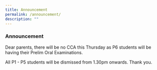 ```yaml
---
title: Announcement
permalink: /announcement/
description: ""
---
```

### Announcement

Dear parents, there will be no CCA this Thursday as P6 students will be having their Prelim Oral Examinations. 

All P1 - P5 students will be dismissed from 1.30pm onwards. Thank you.